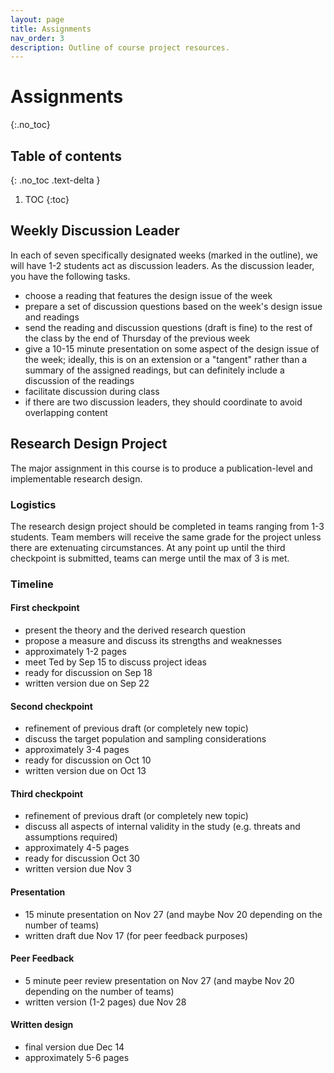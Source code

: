 ```yaml
---
layout: page
title: Assignments
nav_order: 3
description: Outline of course project resources.
---
```


# Assignments
{:.no_toc}

## Table of contents
{: .no_toc .text-delta }

1. TOC
{:toc}

## Weekly Discussion Leader
In each of seven specifically designated weeks (marked in the outline), we will have 1-2 students act as discussion leaders. As the discussion leader, you have the following tasks.
- choose a reading that features the design issue of the week
- prepare a set of discussion questions based on the week's design issue and readings
- send the reading and discussion questions (draft is fine) to the rest of the class by the end of Thursday of the previous week
- give a 10-15 minute presentation on some aspect of the design issue of the week; ideally, this is on an extension or a "tangent" rather than a summary of the assigned readings, but can definitely include a discussion of the readings
- facilitate discussion during class
- if there are two discussion leaders, they should coordinate to avoid overlapping content

## Research Design Project
The major assignment in this course is to produce a publication-level and implementable research design.

### Logistics
The research design project should be completed in teams ranging from 1-3 students. Team members will receive the same grade for the project unless there are extenuating circumstances. At any point up until the third checkpoint is submitted, teams can merge until the max of 3 is met.

### Timeline
#### First checkpoint 
- present the theory and the derived research question
- propose a measure and discuss its strengths and weaknesses
- approximately 1-2 pages
- meet Ted by Sep 15 to discuss project ideas
- ready for discussion on Sep 18
- written version due on Sep 22

#### Second checkpoint
- refinement of previous draft (or completely new topic)
- discuss the target population and sampling considerations
- approximately 3-4 pages
- ready for discussion on Oct 10
- written version due on Oct 13

#### Third checkpoint
- refinement of previous draft (or completely new topic)
- discuss all aspects of internal validity in the study (e.g. threats and assumptions required)
- approximately 4-5 pages
- ready for discussion Oct 30
- written version due Nov 3

#### Presentation
- 15 minute presentation on Nov 27 (and maybe Nov 20 depending on the number of teams)
- written draft due Nov 17 (for peer feedback purposes)

#### Peer Feedback
- 5 minute peer review presentation on Nov 27 (and maybe Nov 20 depending on the number of teams)
- written version (1-2 pages) due Nov 28

#### Written design
- final version due Dec 14
- approximately 5-6 pages
